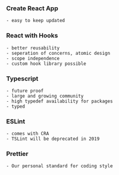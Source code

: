 ### Create React App
    - easy to keep updated
### React with Hooks
    - better reusability
    - seperation of concerns, atomic design
    - scope independence
    - custom hook library possible
### Typescript
    - future proof
    - large and growing community
    - high typedef availability for packages
    - typed
### ESLint
    - comes with CRA
    - TSLint will be deprecated in 2019
### Prettier
    - Our personal standard for coding style
